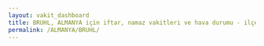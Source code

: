 ```yaml
---
layout: vakit_dashboard
title: BRUHL, ALMANYA için iftar, namaz vakitleri ve hava durumu - ilçe/eyalet seç
permalink: /ALMANYA/BRUHL/
---
```


<script type="text/javascript">
  var GLOBAL_COUNTRY = 'ALMANYA';
  var GLOBAL_CITY = 'BRUHL';
  var GLOBAL_STATE = '';
  var lat = 72;
  var lon = 21;
</script>
